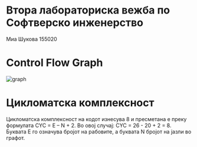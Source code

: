 # Втора лабораториска вежба по Софтверско инженерство
Миа Шукова 155020

# Control Flow Graph
![graph](https://user-images.githubusercontent.com/100201351/173931708-feb6132a-e4b0-4ae6-a01d-b794cb78d160.png)


# Цикломатска комплексност

Цикломатска комплексност на кодот изнесува 8 и пресметана е преку формулата CYC = E – N + 2. 
Во овој случај: CYC = 26 - 20 + 2 = 8. Буквата Е го означува бројот на рабовите, а буквата N бројот на јазли во графот.                                
